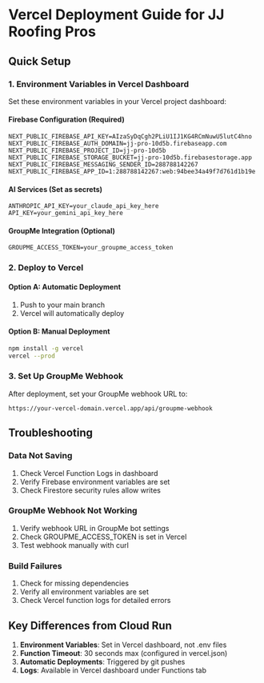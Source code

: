 # Vercel Deployment Guide for JJ Roofing Pros

## Quick Setup

### 1. Environment Variables in Vercel Dashboard

Set these environment variables in your Vercel project dashboard:

#### Firebase Configuration (Required)
```
NEXT_PUBLIC_FIREBASE_API_KEY=AIzaSyDqCgh2PLiU1IJ1KG4RCmNuwU5lutC4hno
NEXT_PUBLIC_FIREBASE_AUTH_DOMAIN=jj-pro-10d5b.firebaseapp.com
NEXT_PUBLIC_FIREBASE_PROJECT_ID=jj-pro-10d5b
NEXT_PUBLIC_FIREBASE_STORAGE_BUCKET=jj-pro-10d5b.firebasestorage.app
NEXT_PUBLIC_FIREBASE_MESSAGING_SENDER_ID=288788142267
NEXT_PUBLIC_FIREBASE_APP_ID=1:288788142267:web:94bee34a49f7d761d1b19e
```

#### AI Services (Set as secrets)
```
ANTHROPIC_API_KEY=your_claude_api_key_here
API_KEY=your_gemini_api_key_here
```

#### GroupMe Integration (Optional)
```
GROUPME_ACCESS_TOKEN=your_groupme_access_token
```

### 2. Deploy to Vercel

#### Option A: Automatic Deployment
1. Push to your main branch
2. Vercel will automatically deploy

#### Option B: Manual Deployment
```bash
npm install -g vercel
vercel --prod
```

### 3. Set Up GroupMe Webhook

After deployment, set your GroupMe webhook URL to:
```
https://your-vercel-domain.vercel.app/api/groupme-webhook
```

## Troubleshooting

### Data Not Saving
1. Check Vercel Function Logs in dashboard
2. Verify Firebase environment variables are set
3. Check Firestore security rules allow writes

### GroupMe Webhook Not Working
1. Verify webhook URL in GroupMe bot settings
2. Check GROUPME_ACCESS_TOKEN is set in Vercel
3. Test webhook manually with curl

### Build Failures
1. Check for missing dependencies
2. Verify all environment variables are set
3. Check Vercel function logs for detailed errors

## Key Differences from Cloud Run

1. **Environment Variables**: Set in Vercel dashboard, not .env files
2. **Function Timeout**: 30 seconds max (configured in vercel.json)
3. **Automatic Deployments**: Triggered by git pushes
4. **Logs**: Available in Vercel dashboard under Functions tab